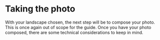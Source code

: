 # Taking the photo

With your landscape chosen, the next step will be to compose your photo. This is once again out of scope for the guide. Once you have your photo composed, there are some technical considerations to keep in mind.  